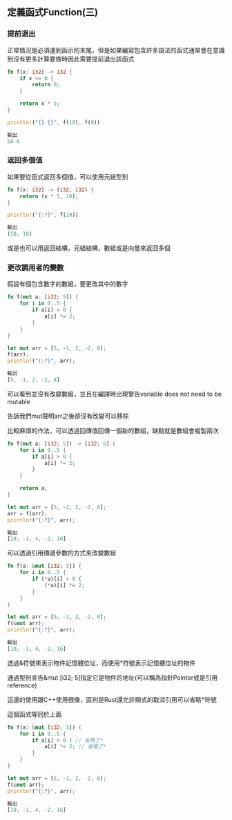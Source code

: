 ## 定義函式Function(三)
### 提前退出

正常情況是必須達到函示的末尾，但是如果編寫包含許多語法的函式通常會在意識到沒有更多計算要做時因此需要提前退出該函式

```rust
fn f(x: i32) -> i32 {
    if x <= 0 {
        return 0;
    }

    return x * 5;
}

println!("{} {}", f(10), f(0))

輸出
50 0
```

### 返回多個值

如果要從函式返回多個值，可以使用元組型別

```rust
fn f(x: i32) -> (i32, i32) {
    return (x * 5, 10);
}

println!("{:?}", f(10))

輸出
(50, 10)
```

或是也可以用返回結構，元組結構，數組或是向量來返回多個

### 更改調用者的變數

假設有個包含數字的數組，要更改其中的數字

```rust
fn f(mut a: [i32; 5]) {
    for i in 0..5 {
        if a[i] > 0 {
            a[i] *= 2;
        }
    }
}

let mut arr = [5, -1, 2, -2, 8];
f(arr);
println!("{:?}", arr);

輸出
[5, -1, 2, -2, 8]
```

可以看到並沒有改變數組，並且在編譯時出現警告variable does not need to be mutable

告訴我們mut聲明arr之後卻沒有改變可以移除

比較麻煩的作法，可以透過回傳值回傳一個新的數組，缺點就是數組會複製兩次

```rust
fn f(mut a: [i32; 5]) -> [i32; 5] {
    for i in 0..5 {
        if a[i] > 0 {
            a[i] *= 2;
        }
    }

    return a;
}

let mut arr = [5, -1, 2, -2, 8];
arr = f(arr);
println!("{:?}", arr);

輸出
[10, -1, 4, -2, 16]
```

可以透過引用傳遞參數的方式來改變數組

```rust
fn f(a: &mut [i32; 5]) {
    for i in 0..5 {
        if (*a)[i] > 0 {
            (*a)[i] *= 2;
        }
    }
}

let mut arr = [5, -1, 2, -2, 8];
f(&mut arr);
println!("{:?}", arr);

輸出
[10, -1, 4, -2, 16]
```

透過&符號來表示物件記憶體位址，而使用*符號表示記憶體位址的物件

通過型別宣告&mut [i32; 5]指定它是物件的地址(可以稱為指針Pointer或是引用reference)

這邊的使用跟C++使用很像，區別是Rust還允許顯式的取消引用可以省略*符號

這個函式等同於上面

```rust
fn f(a: &mut [i32; 5]) {
    for i in 0..5 {
        if a[i] > 0 { // 省略了*
            a[i] *= 2; // 省略了*
        }
    }
}

let mut arr = [5, -1, 2, -2, 8];
f(&mut arr);
println!("{:?}", arr);

輸出
[10, -1, 4, -2, 16]
```